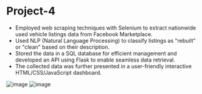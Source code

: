 # Project-4

- Employed web scraping techniques with Selenium to extract nationwide used vehicle listings data from Facebook Marketplace.
- Used NLP (Natural Language Processing) to classify listings as "rebuilt" or "clean" based on their description.
- Stored the data in a SQL database for efficient management and developed an API using Flask to enable seamless data retrieval.
- The collected data was further presented in a user-friendly interactive HTML/CSS/JavaScript dashboard.

![image](https://github.com/pietrostolf/Project-4/assets/124335112/2737ae62-73c4-47f0-ad58-4dcec3c84634)
![image](https://github.com/pietrostolf/Project-4/assets/124335112/46c1daf8-95eb-4b77-aff7-ae8a6a6b1048)


